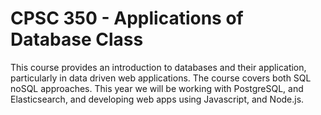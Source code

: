 # CPSC 350 - Applications of Database Class

This course provides an introduction to databases and their application, particularly in data driven web applications.
The course covers both SQL noSQL approaches. This year we will be working with PostgreSQL, and Elasticsearch, and developing web apps
using Javascript, and Node.js.
